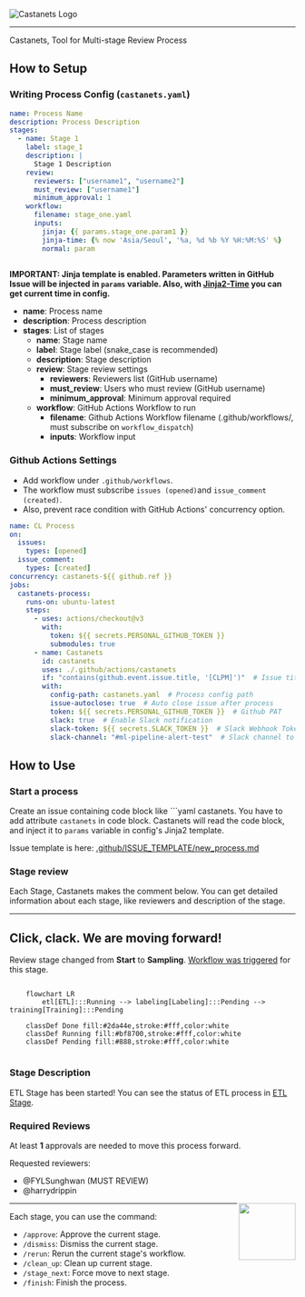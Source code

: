 ![Castanets Logo](https://user-images.githubusercontent.com/5627185/171138332-9cddf0f0-1fa0-477c-b3cb-61eaa1af4680.png)

--------------------------------------------------------------------------------

Castanets, Tool for Multi-stage Review Process

## How to Setup

### Writing Process Config (`castanets.yaml`)

```yaml
name: Process Name
description: Process Description
stages:
  - name: Stage 1
    label: stage_1
    description: |
      Stage 1 Description
    review:
      reviewers: ["username1", "username2"]
      must_review: ["username1"]
      minimum_approval: 1
    workflow:
      filename: stage_one.yaml
      inputs:
        jinja: {{ params.stage_one.param1 }}
        jinja-time: {% now 'Asia/Seoul', '%a, %d %b %Y %H:%M:%S' %}
        normal: param
        
```

**IMPORTANT: Jinja template is enabled. Parameters written in GitHub Issue will be injected in `params` variable.
Also, with [Jinja2-Time](https://github.com/hackebrot/jinja2-time) you can get current time in config.**

- **name**: Process name
- **description**: Process description
- **stages**: List of stages
  - **name**: Stage name
  - **label**: Stage label (snake_case is recommended)
  - **description**: Stage description
  - **review**: Stage review settings
    - **reviewers**: Reviewers list (GitHub username)
    - **must_review**: Users who must review (GitHub username)
    - **minimum_approval**: Minimum approval required
  - **workflow**: GitHub Actions Workflow to run
    - **filename**: Github Actions Workflow filename (.github/workflows/<filename>, must subscribe on `workflow_dispatch`)
    - **inputs**: Workflow input

### Github Actions Settings

- Add workflow under `.github/workflows`.
- The workflow must subscribe `issues (opened)`and `issue_comment (created)`.
- Also, prevent race condition with GitHub Actions' concurrency option.

```yaml
name: CL Process
on:
  issues:
    types: [opened]
  issue_comment: 
    types: [created]
concurrency: castanets-${{ github.ref }}
jobs:
  castanets-process:
    runs-on: ubuntu-latest
    steps:
      - uses: actions/checkout@v3
        with:
          token: ${{ secrets.PERSONAL_GITHUB_TOKEN }}
          submodules: true
      - name: Castanets
        id: castanets
        uses: ./.github/actions/castanets
        if: "contains(github.event.issue.title, '[CLPM]')"  # Issue title keyword filter
        with:
          config-path: castanets.yaml  # Process config path
          issue-autoclose: true  # Auto close issue after process
          token: ${{ secrets.PERSONAL_GITHUB_TOKEN }}  # Github PAT
          slack: true  # Enable Slack notification
          slack-token: ${{ secrets.SLACK_TOKEN }}  # Slack Webhook Token
          slack-channel: "#ml-pipeline-alert-test"  # Slack channel to send alert
```

## How to Use

### Start a process

Create an issue containing code block like ```yaml castanets. You have to add attribute `castanets` in code block.
Castanets will read the code block, and inject it to `params` variable in config's Jinja2 template.

Issue template is here: [.github/ISSUE_TEMPLATE/new_process.md](https://github.com/team-castanets/castanets/blob/main/.github/ISSUE_TEMPLATE/new_process.md)

### Stage review

Each Stage, Castanets makes the comment below. You can get detailed information about each stage, like reviewers and description of the stage.

---------------------------

## Click, clack. We are moving forward!

Review stage changed from **Start** to **Sampling**. [Workflow was triggered](https://google.com) for this stage.

```mermaid

    flowchart LR
        etl[ETL]:::Running --> labeling[Labeling]:::Pending --> training[Training]:::Pending

    classDef Done fill:#2da44e,stroke:#fff,color:white
    classDef Running fill:#bf8700,stroke:#fff,color:white
    classDef Pending fill:#888,stroke:#fff,color:white
    
```

### Stage Description

ETL Stage has been started! You can see the status of ETL process in [ETL Stage](https://google.com).

### Required Reviews
At least **1** approvals are needed to move this process forward.

Requested reviewers:

* @FYLSunghwan (MUST REVIEW)
* @harrydrippin 

<img src="https://user-images.githubusercontent.com/5627185/171138332-9cddf0f0-1fa0-477c-b3cb-61eaa1af4680.png" width="100px" align="right">

---------------------------

Each stage, you can use the command:

- `/approve`: Approve the current stage.
- `/dismiss`: Dismiss the current stage.
- `/rerun`: Rerun the current stage's workflow.
- `/clean_up`: Clean up current stage.
- `/stage_next`: Force move to next stage.
- `/finish`: Finish the process.
